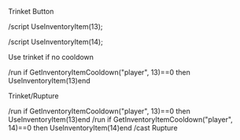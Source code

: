 Trinket Button

/script UseInventoryItem(13);

/script UseInventoryItem(14);

 

Use trinket if no cooldown

/run if  GetInventoryItemCooldown("player", 13)==0 then UseInventoryItem(13)end

 

Trinket/Rupture

/run if  GetInventoryItemCooldown("player", 13)==0 then UseInventoryItem(13)end
/run if  GetInventoryItemCooldown("player", 14)==0 then UseInventoryItem(14)end
/cast Rupture 